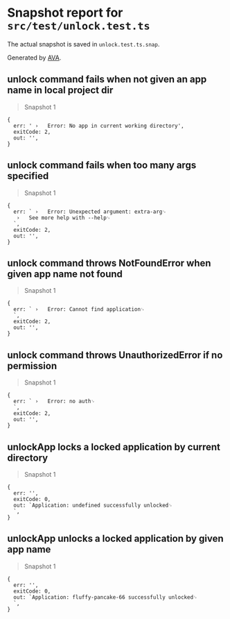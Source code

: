 # Snapshot report for `src/test/unlock.test.ts`

The actual snapshot is saved in `unlock.test.ts.snap`.

Generated by [AVA](https://ava.li).

## unlock command fails when not given an app name in local project dir

> Snapshot 1

    {
      err: ' ›   Error: No app in current working directory',
      exitCode: 2,
      out: '',
    }

## unlock command fails when too many args specified

> Snapshot 1

    {
      err: ` ›   Error: Unexpected argument: extra-arg␊
       ›   See more help with --help␊
      `,
      exitCode: 2,
      out: '',
    }

## unlock command throws NotFoundError when given app name not found

> Snapshot 1

    {
      err: ` ›   Error: Cannot find application␊
      `,
      exitCode: 2,
      out: '',
    }

## unlock command throws UnauthorizedError if no permission

> Snapshot 1

    {
      err: ` ›   Error: no auth␊
      `,
      exitCode: 2,
      out: '',
    }

## unlockApp locks a locked application by current directory

> Snapshot 1

    {
      err: '',
      exitCode: 0,
      out: `Application: undefined successfully unlocked␊
      `,
    }

## unlockApp unlocks a locked application by given app name

> Snapshot 1

    {
      err: '',
      exitCode: 0,
      out: `Application: fluffy-pancake-66 successfully unlocked␊
      `,
    }
